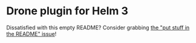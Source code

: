 # Drone plugin for Helm 3

Dissatisfied with this empty README? Consider grabbing [the "put stuff in the README" issue](https://github.com/pelotech/drone-helm3/issues/8)!
